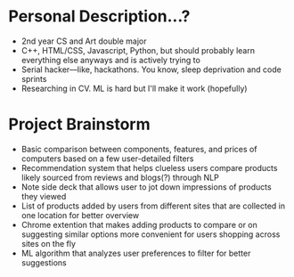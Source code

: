 
# Personal Description...?
* 2nd year CS and Art double major
* C++, HTML/CSS, Javascript, Python, but should probably learn everything else anyways and is actively trying to
* Serial hacker––like, hackathons. You know, sleep deprivation and code sprints
* Researching in CV. ML is hard but I'll make it work (hopefully)

# Project Brainstorm
* Basic comparison between components, features, and prices of computers based on a few user-detailed filters
* Recommendation system that helps clueless users compare products likely sourced from reviews and blogs(?) through NLP
* Note side deck that allows user to jot down impressions of products they viewed
* List of products added by users from different sites that are collected in one location for better overview
* Chrome extention that makes adding products to compare or on suggesting similar options more convenient for users shopping across sites on the fly
* ML algorithm that analyzes user preferences to filter for better suggestions

